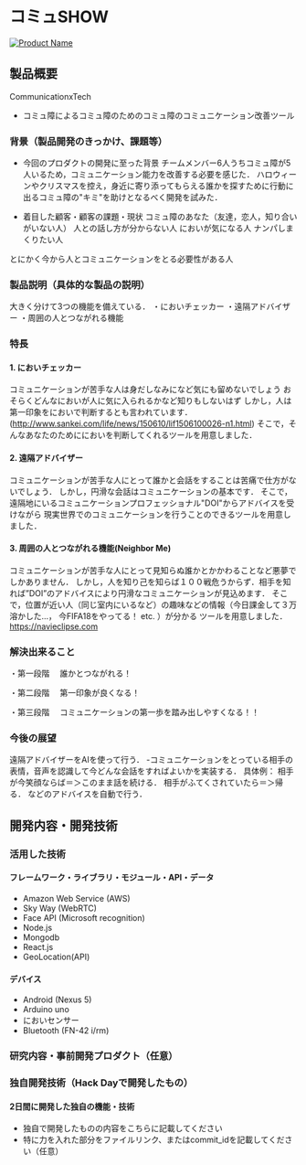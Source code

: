 # コミュSHOW

[![Product Name](https://raw.github.com/GabLeRoux/WebMole/master/ressources/WebMole_Youtube_Video.png)](https://www.youtube.com/channel/UC4PtjOfZTbVp9DwtJv82Lzg)

## 製品概要
CommunicationxTech
- コミュ障によるコミュ障のためのコミュ障のコミュニケーション改善ツール

### 背景（製品開発のきっかけ、課題等）
- 今回のプロダクトの開発に至った背景
チームメンバー6人うちコミュ障が5人いるため，コミュニケーション能力を改善する必要を感じた．
ハロウィーンやクリスマスを控え，身近に寄り添ってもらえる誰かを探すために行動に出るコミュ障の"キミ"を助けとなるべく開発を試みた．

- 着目した顧客・顧客の課題・現状
コミュ障のあなた（友達，恋人，知り合いがいない人）
人との話し方が分からない人
においが気になる人
ナンパしまくりたい人

とにかく今から人とコミュニケーションをとる必要性がある人

### 製品説明（具体的な製品の説明）
大きく分けて3つの機能を備えている．
・においチェッカー
・遠隔アドバイザー
・周囲の人とつながれる機能

### 特長
#### 1. においチェッカー
コミュニケーションが苦手な人は身だしなみになど気にも留めないでしょう
おそらくどんなにおいが人に気に入られるかなど知りもしないはず
しかし，人は第一印象をにおいで判断するとも言われています．
(http://www.sankei.com/life/news/150610/lif1506100026-n1.html)
そこで，そんなあなたのためににおいを判断してくれるツールを用意しました．

#### 2. 遠隔アドバイザー
コミュニケーションが苦手な人にとって誰かと会話をすることは苦痛で仕方がないでしょう．
しかし，円滑な会話はコミュニケーションの基本です．
そこで，遠隔地にいるコミュニケーションプロフェッショナル"DOI"からアドバイスを受けながら
現実世界でのコミュニケーションを行うことのできるツールを用意しました．

#### 3. 周囲の人とつながれる機能(Neighbor Me)
コミュニケーションが苦手な人にとって見知らぬ誰かとかかわることなど悪夢でしかありません．
しかし，人を知り己を知らば１００戦危うからず．相手を知れば”DOI”のアドバイスにより円滑なコミュニケーションが見込めます．
そこで，位置が近い人（同じ室内にいるなど）の趣味などの情報（今日課金して３万溶かした...， 今FIFA18をやってる！ etc. ）が分かる
ツールを用意しました．
https://navieclipse.com

### 解決出来ること
・第一段階
　誰かとつながれる！
 
・第二段階
　第一印象が良くなる！

・第三段階
　コミュニケーションの第一歩を踏み出しやすくなる！！

### 今後の展望
遠隔アドバイザーをAIを使って行う．
-コミュニケーションをとっている相手の表情，音声を認識して今どんな会話をすればよいかを実装する．
具体例：
相手が今笑顔ならば＝＞このまま話を続ける．
相手がふてくされていたら＝＞帰る．
などのアドバイスを自動で行う．


## 開発内容・開発技術
### 活用した技術

#### フレームワーク・ライブラリ・モジュール・API・データ
* Amazon Web Service (AWS)
* Sky Way (WebRTC)
* Face API (Microsoft recognition)
* Node.js
* Mongodb
* React.js
* GeoLocation(API)

#### デバイス
* Android (Nexus 5)
* Arduino uno
* においセンサー
* Bluetooth (FN-42 i/rm)

### 研究内容・事前開発プロダクト（任意） 


### 独自開発技術（Hack Dayで開発したもの）
#### 2日間に開発した独自の機能・技術
* 独自で開発したものの内容をこちらに記載してください
* 特に力を入れた部分をファイルリンク、またはcommit_idを記載してください（任意）

